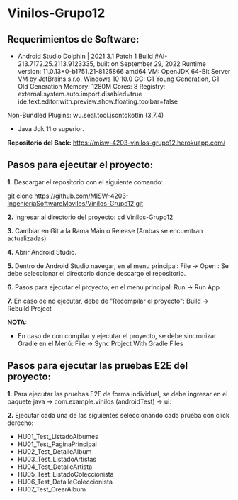 # Vinilos-Grupo12


## Requerimientos de Software:

- Android Studio Dolphin | 2021.3.1 Patch 1
Build #AI-213.7172.25.2113.9123335, built on September 29, 2022
Runtime version: 11.0.13+0-b1751.21-8125866 amd64
VM: OpenJDK 64-Bit Server VM by JetBrains s.r.o.
Windows 10 10.0
GC: G1 Young Generation, G1 Old Generation
Memory: 1280M
Cores: 8
Registry:
    external.system.auto.import.disabled=true
    ide.text.editor.with.preview.show.floating.toolbar=false

Non-Bundled Plugins:
    wu.seal.tool.jsontokotlin (3.7.4)

- Java Jdk 11 o superior.

**Repositorio del Back:** 
https://misw-4203-vinilos-grupo12.herokuapp.com/

## Pasos para ejecutar el proyecto:


**1.** Descargar el repositorio con el siguiente comando:


git clone https://github.com/MISW-4203-IngenieriaSoftwareMoviles/Vinilos-Grupo12.git

**2.** Ingresar al directorio del proyecto:
cd Vinilos-Grupo12

**3.** Cambiar en Git a la Rama Main o Release (Ambas se encuentran actualizadas)

**4.** Abrir Android Studio.

**5.** Dentro de Android Studio  navegar, en el menu principal: File -> Open : Se debe seleccionar el directorio donde descargo el repositorio.

**6.** Pasos para ejecutar el proyecto, en el menu principal: Run ->  Run App

**7.** En caso de no ejecutar, debe de "Recompilar el proyecto": Build -> Rebuild Project

**NOTA:**
- En caso de con compilar y ejecutar el proyecto, se debe sincronizar Gradle en el Menú: File -> Sync Project With Gradle Files

## Pasos para ejecutar las pruebas E2E del proyecto:

**1.** Para ejecutar las pruebas E2E de forma individual, se debe ingresar en el paquete java -> com.example.vinilos (androidTest) -> ui: 

**2.** Ejecutar cada una de las siguientes seleccionando cada prueba con click derecho:

- HU01_Test_ListadoAlbumes
- HU01_Test_PaginaPrincipal
- HU02_Test_DetalleAlbum
- HU03_Test_ListadoArtistas
- HU04_Test_DetalleArtista
- HU05_Test_ListadoColeccionista
- HU06_Test_DetalleColeccionista
- HU07_Test_CrearAlbum
